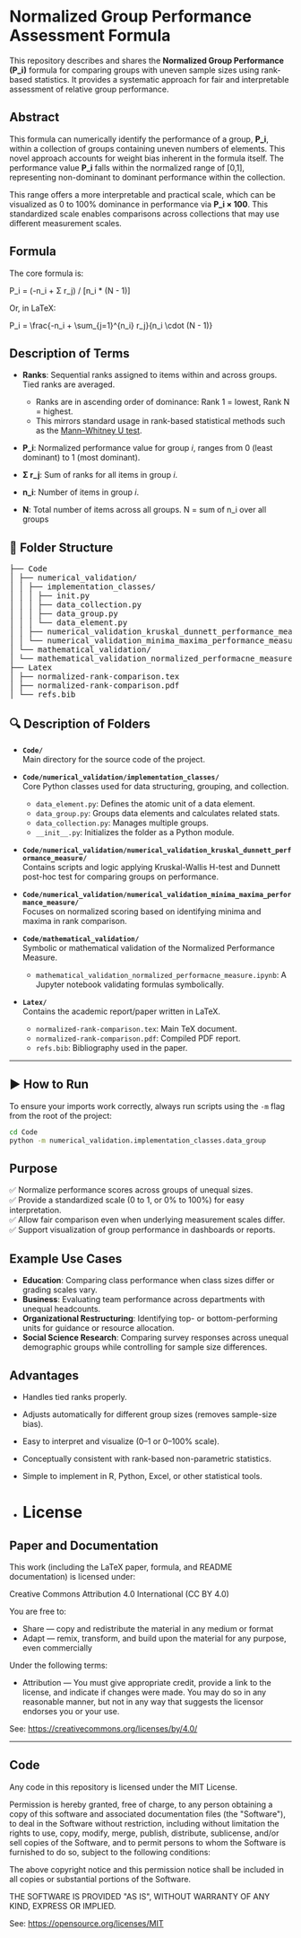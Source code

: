 # Normalized Group Performance Assessment Formula

This repository describes and shares the **Normalized Group Performance (P_i)** formula for comparing groups with uneven sample sizes using rank-based statistics. It provides a systematic approach for fair and interpretable assessment of relative group performance.

## Abstract

This formula can numerically identify the performance of a group, **P_i**, within a collection of groups containing uneven numbers of elements. This novel approach accounts for weight bias inherent in the formula itself. The performance value **P_i** falls within the normalized range of [0,1], representing non-dominant to dominant performance within the collection.

This range offers a more interpretable and practical scale, which can be visualized as 0 to 100% dominance in performance via **P_i × 100**. This standardized scale enables comparisons across collections that may use different measurement scales.

## Formula

The core formula is:

P_i = (-n_i + Σ r_j) / [n_i * (N - 1)]

Or, in LaTeX:

P_i = \frac{-n_i + \sum_{j=1}^{n_i} r_j}{n_i \cdot (N - 1)}

## Description of Terms

- **Ranks**: Sequential ranks assigned to items within and across groups. Tied ranks are averaged.
  - Ranks are in ascending order of dominance: Rank 1 = lowest, Rank N = highest.
  - This mirrors standard usage in rank-based statistical methods such as the [Mann–Whitney U test](https://en.wikipedia.org/wiki/Mann%E2%80%93Whitney_U_test).

- **P_i**: Normalized performance value for group *i*, ranges from 0 (least dominant) to 1 (most dominant).

- **Σ r_j**: Sum of ranks for all items in group *i*.

- **n_i**: Number of items in group *i*.

- **N**: Total number of items across all groups.
N = sum of n_i over all groups

## 📁 Folder Structure

<pre>
├── Code
│ ├── numerical_validation/
│ │ ├── implementation_classes/
│ │ │ ├── init.py
│ │ │ ├── data_collection.py
│ │ │ ├── data_group.py
│ │ │ └── data_element.py
│ │ ├── numerical_validation_kruskal_dunnett_performance_measure
│ │ └── numerical_validation_minima_maxima_performance_measure
│ └── mathematical_validation/
│ └── mathematical_validation_normalized_performacne_measure.ipynb
├── Latex
│ ├── normalized-rank-comparison.tex
│ ├── normalized-rank-comparison.pdf
│ └── refs.bib 
</pre>


## 🔍 Description of Folders

- **`Code/`**  
  Main directory for the source code of the project.

- **`Code/numerical_validation/implementation_classes/`**  
  Core Python classes used for data structuring, grouping, and collection.  
  - `data_element.py`: Defines the atomic unit of a data element.  
  - `data_group.py`: Groups data elements and calculates related stats.  
  - `data_collection.py`: Manages multiple groups.  
  - `__init__.py`: Initializes the folder as a Python module.

- **`Code/numerical_validation/numerical_validation_kruskal_dunnett_performance_measure/`**  
  Contains scripts and logic applying Kruskal-Wallis H-test and Dunnett post-hoc test for comparing groups on performance.

- **`Code/numerical_validation/numerical_validation_minima_maxima_performance_measure/`**  
  Focuses on normalized scoring based on identifying minima and maxima in rank comparison.

- **`Code/mathematical_validation/`**  
  Symbolic or mathematical validation of the Normalized Performance Measure.  
  - `mathematical_validation_normalized_performacne_measure.ipynb`: A Jupyter notebook validating formulas symbolically.

- **`Latex/`**  
  Contains the academic report/paper written in LaTeX.  
  - `normalized-rank-comparison.tex`: Main TeX document.  
  - `normalized-rank-comparison.pdf`: Compiled PDF report.  
  - `refs.bib`: Bibliography used in the paper.

---

## ▶️ How to Run

To ensure your imports work correctly, always run scripts using the `-m` flag from the root of the project:

```bash
cd Code
python -m numerical_validation.implementation_classes.data_group
```

## Purpose

✅ Normalize performance scores across groups of unequal sizes.  
✅ Provide a standardized scale (0 to 1, or 0% to 100%) for easy interpretation.  
✅ Allow fair comparison even when underlying measurement scales differ.  
✅ Support visualization of group performance in dashboards or reports.  

## Example Use Cases

- **Education**: Comparing class performance when class sizes differ or grading scales vary.
- **Business**: Evaluating team performance across departments with unequal headcounts.
- **Organizational Restructuring**: Identifying top- or bottom-performing units for guidance or resource allocation.
- **Social Science Research**: Comparing survey responses across unequal demographic groups while controlling for sample size differences.

## Advantages

- Handles tied ranks properly.  
- Adjusts automatically for different group sizes (removes sample-size bias).  
- Easy to interpret and visualize (0–1 or 0–100% scale).  
- Conceptually consistent with rank-based non-parametric statistics.  
- Simple to implement in R, Python, Excel, or other statistical tools.

- # License

## Paper and Documentation

This work (including the LaTeX paper, formula, and README documentation) is licensed under:

Creative Commons Attribution 4.0 International (CC BY 4.0)

You are free to:

- Share — copy and redistribute the material in any medium or format
- Adapt — remix, transform, and build upon the material for any purpose, even commercially

Under the following terms:

- Attribution — You must give appropriate credit, provide a link to the license, and indicate if changes were made. You may do so in any reasonable manner, but not in any way that suggests the licensor endorses you or your use.

See: https://creativecommons.org/licenses/by/4.0/

---

## Code

Any code in this repository is licensed under the MIT License.

Permission is hereby granted, free of charge, to any person obtaining a copy of this software and associated documentation files (the "Software"), to deal in the Software without restriction, including without limitation the rights to use, copy, modify, merge, publish, distribute, sublicense, and/or sell copies of the Software, and to permit persons to whom the Software is furnished to do so, subject to the following conditions:

The above copyright notice and this permission notice shall be included in all copies or substantial portions of the Software.

THE SOFTWARE IS PROVIDED "AS IS", WITHOUT WARRANTY OF ANY KIND, EXPRESS OR IMPLIED.

See: https://opensource.org/licenses/MIT
